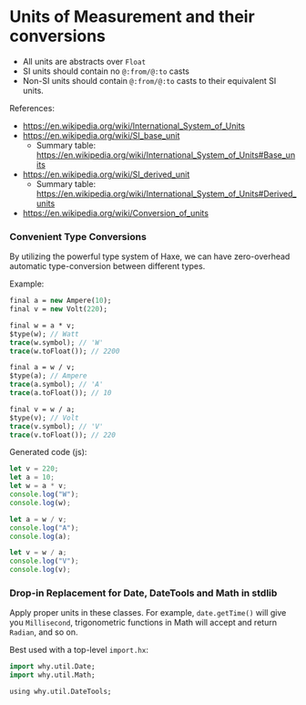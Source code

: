 # Units of Measurement and their conversions

- All units are abstracts over `Float`
- SI units should contain no `@:from/@:to` casts
- Non-SI units should contain `@:from/@:to` casts to their equivalent SI units.

References:
- https://en.wikipedia.org/wiki/International_System_of_Units
- https://en.wikipedia.org/wiki/SI_base_unit
  - Summary table: https://en.wikipedia.org/wiki/International_System_of_Units#Base_units
- https://en.wikipedia.org/wiki/SI_derived_unit
  - Summary table: https://en.wikipedia.org/wiki/International_System_of_Units#Derived_units
- https://en.wikipedia.org/wiki/Conversion_of_units

### Convenient Type Conversions

By utilizing the powerful type system of Haxe, we can have zero-overhead automatic type-conversion between different types.

Example:

```haxe
final a = new Ampere(10);
final v = new Volt(220);

final w = a * v;
$type(w); // Watt
trace(w.symbol); // 'W'
trace(w.toFloat()); // 2200

final a = w / v;
$type(a); // Ampere
trace(a.symbol); // 'A'
trace(a.toFloat()); // 10

final v = w / a;
$type(v); // Volt
trace(v.symbol); // 'V'
trace(v.toFloat()); // 220
```

Generated code (js):

```js
let v = 220;
let a = 10;
let w = a * v;
console.log("W");
console.log(w);

let a = w / v;
console.log("A");
console.log(a);

let v = w / a;
console.log("V");
console.log(v);
```

### Drop-in Replacement for Date, DateTools and Math in stdlib

Apply proper units in these classes. For example,  `date.getTime()` will give you `Millisecond`, trigonometric functions in Math will accept and return `Radian`, and so on.

Best used with a top-level `import.hx`:

```haxe
import why.util.Date;
import why.util.Math;

using why.util.DateTools;
```

